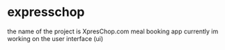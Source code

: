 # expresschop
the name of the project is XpresChop.com meal booking app
currently im working on the user interface (ui)

